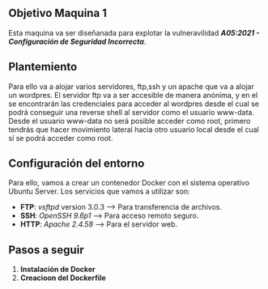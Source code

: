 ## Objetivo Maquina 1
Esta maquina va ser diseñanada para explotar la vulneravilidad ***A05:2021 - Configuración de Seguridad Incorrecta***.


## Plantemiento
Para ello va a alojar varios servidores, ftp,ssh y un apache que va a alojar un wordpres. El servidor ftp va a ser accesible de manera anónima, y en el se encontrarán las credenciales para acceder al wordpres desde el cual se podrá conseguir una reverse shell al servidor como el usuario www-data. Desde el usuario www-data no será posible acceder como root, primero tendrás que hacer movimiento lateral hacia otro usuario local desde el cual sí se podrá acceder como root. 


## Configuración del entorno
Para ello, vamos a crear un contenedor Docker con el sistema operativo Ubuntu Server. Los servicios que vamos a utilizar son:

- **FTP**: *vsftpd* version 3.0.3 --> Para transferencia de archivos.
- **SSH**: *OpenSSH 9.6p1* --> Para acceso remoto seguro.
- **HTTP**: *Apache 2.4.58* --> Para el servidor web.
 
## Pasos a seguir

1. **Instalación de Docker**
2. **Creacioon del Dockerfile**


